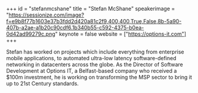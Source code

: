 ﻿+++
id = "stefanmcshane"
title = "Stefan McShane"
speakerimage = "https://sessionize.com/image?f=e9b8f77b1603e37b3fdd2d420a81c2f9,400,400,True,False,8b-5a90-407b-a2ae-a1b20c90cdf6.1b340b55-c592-4375-b0ea-0d42ad99279c.png"
keynote = false
website = ["https://options-it.com"]
+++

Stefan has worked on projects which include everything from enterprise mobile applications, to automated ultra-low latency software-defined networking in datacenters across the globe.
 As the Director of Software Development at Options IT, a Belfast-based company who received a $100m investment, he is working on transforming the MSP sector to bring it up to 21st Century standards.
